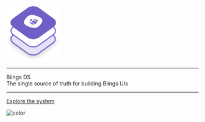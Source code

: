 <!-- _coverpage.md -->

<div class="container">
<div class="columns is-centered">
<div class="column is-four-fifths">

<img src="media/biings_ds.png" width="140"/>
<hr class="is-invisible is-small"/>
<div class="title is-1 is-spaced has-text-weight-bold">Biings <span class="has-text-weight-light">DS</span></div>
<div class="subtitle is-4 has-text-grey-dark">The single source of truth for building Biings UIs</div>
<hr class="is-invisible is-large"/>
<a href="#/?id=main" class="button is-primary is-medium">Explore the system</a>

</div>
</div>
</div>

<!-- background color -->
![color](#F9F9FD)